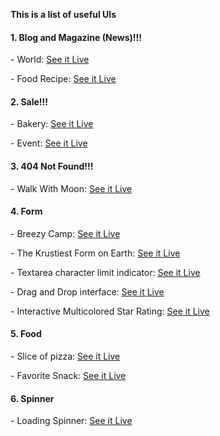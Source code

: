 **This is a list of useful UIs**
<br>

<h4 dir="auto">1. Blog and Magazine (News)!!!</h4>
<p dir="auto">- World: <a href="https://khuongnc.github.io/WebsiteTemplate_World/" rel="nofollow">See it Live</a></p>
<p dir="auto">- Food Recipe: <a href="https://khuongnc.github.io/WebsiteTemplate_FoodRecipe/" rel="nofollow">See it Live</a></p>
<h4 dir="auto">2. Sale!!!</h4>
<p dir="auto">- Bakery: <a href="https://khuongnc.github.io/WebsiteTemplate_Bakery/" rel="nofollow">See it Live</a></p>
<p dir="auto">- Event: <a href="https://khuongnc.github.io/WebsiteTemplate_Events/" rel="nofollow">See it Live</a></p>
<h4 dir="auto">3. 404 Not Found!!!</h4>
<p dir="auto">- Walk With Moon: <a href="https://khuongnc.github.io/WebsiteTemplate_WalkWithMoon/" rel="nofollow">See it Live</a></p>
<h4 dir="auto">4. Form</h4>
<p dir="auto">- Breezy Camp: <a href="https://428yxr.csb.app/" rel="nofollow">See it Live</a></p>
<p dir="auto">- The Krustiest Form on Earth: <a href="https://yr395g.csb.app/?activity=&food_allergies=adsad&additional_info=dsadsa" rel="nofollow">See it Live</a></p>
<p dir="auto">- Textarea character limit indicator: <a href="https://tn3r6d.csb.app/" rel="nofollow">See it Live</a></p>
<p dir="auto">- Drag and Drop interface: <a href="https://cxry74.csb.app/" rel="nofollow">See it Live</a></p>
<p dir="auto">- Interactive Multicolored Star Rating: <a href="https://z9k2nr.csb.app/" rel="nofollow">See it Live</a></p>
<h4 dir="auto">5. Food</h4>
<p dir="auto">- Slice of pizza: <a href="https://x2psq6.csb.app/" rel="nofollow">See it Live</a></p>
<p dir="auto">- Favorite Snack: <a href="https://lmq559.csb.app/" rel="nofollow">See it Live</a></p>
<h4 dir="auto">6. Spinner</h4>
<p dir="auto">- Loading Spinner: <a href="https://x4xpfr.csb.app/" rel="nofollow">See it Live</a></p>
